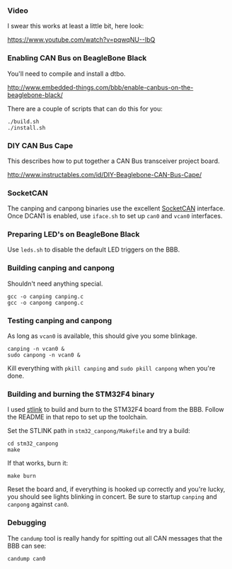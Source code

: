 ### Video

I swear this works at least a little bit, here look:

<https://www.youtube.com/watch?v=pqwqNU--IbQ>

### Enabling CAN Bus on BeagleBone Black

You'll need to compile and install a dtbo.

<http://www.embedded-things.com/bbb/enable-canbus-on-the-beaglebone-black/>

There are a couple of scripts that can do this for you:

```
./build.sh
./install.sh
```

### DIY CAN Bus Cape

This describes how to put together a CAN Bus transceiver project board.

<http://www.instructables.com/id/DIY-Beaglebone-CAN-Bus-Cape/>

### SocketCAN

The canping and canpong binaries use the excellent [SocketCAN](https://www.kernel.org/doc/Documentation/networking/can.txt) interface.  Once DCAN1 is enabled, use `iface.sh` to set up `can0` and `vcan0` interfaces.

### Preparing LED's on BeagleBone Black

Use `leds.sh` to disable the default LED triggers on the BBB.

### Building canping and canpong

Shouldn't need anything special.

```
gcc -o canping canping.c
gcc -o canpong canpong.c
```

### Testing canping and canpong

As long as `vcan0` is available, this should give you some blinkage.

```
canping -n vcan0 &
sudo canpong -n vcan0 &
```

Kill everything with `pkill canping` and `sudo pkill canpong` when you're done.

### Building and burning the STM32F4 binary

I used [stlink](https://github.com/texane/stlink) to build and burn to the STM32F4 board from the BBB.  Follow the README in that repo to set up the toolchain.

Set the STLINK path in `stm32_canpong/Makefile` and try a build:

```
cd stm32_canpong
make
```

If that works, burn it:

```
make burn
```

Reset the board and, if everything is hooked up correctly and you're lucky, you should see lights blinking in concert.  Be sure to startup `canping` and `canpong` against `can0`.

### Debugging

The `candump` tool is really handy for spitting out all CAN messages that the BBB can see:

```
candump can0
```

